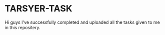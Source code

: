 # TARSYER-TASK
Hi guys
I've successfully completed and uploaded all the tasks given to me in this repositery. 
